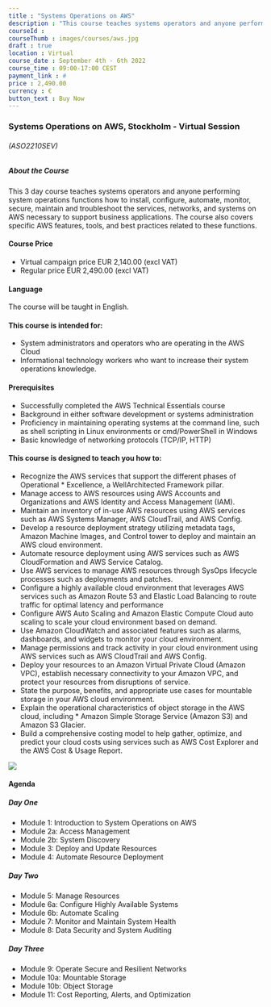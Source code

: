 ```yaml
---
title : "Systems Operations on AWS"
description : "This course teaches systems operators and anyone performing system operations functions how to install, configure, automate, monitor, secure, maintain and troubleshoot the services, networks, and systems on AWS necessary to support business applications."
courseId : 
courseThumb : images/courses/aws.jpg
draft : true
location : Virtual
course_date : September 4th - 6th 2022
course_time : 09:00-17:00 CEST
payment_link : #
price : 2,490.00
currency : €
button_text : Buy Now 
---
```



### Systems Operations on AWS, Stockholm - Virtual Session

###### (ASO2210SEV)

##### About the Course

This 3 day course teaches systems operators and anyone performing system operations functions how to install, configure, automate, monitor, secure, maintain and troubleshoot the services, networks, and systems on AWS necessary to support business applications. The course also covers specific AWS features, tools, and best practices related to these functions.

#### Course Price 

* Virtual campaign price EUR 2,140.00 (excl VAT)
* Regular price EUR 2,490.00 (excl VAT)

#### Language

The course will be taught in English.

#### This course is intended for:

* System administrators and operators who are operating in the AWS Cloud
* Informational technology workers who want to increase their system operations knowledge.


#### Prerequisites

* Successfully completed the AWS Technical Essentials course
* Background in either software development or systems administration
* Proficiency in maintaining operating systems at the command line, such as shell scripting in Linux environments or cmd/PowerShell in Windows
* Basic knowledge of networking protocols (TCP/IP, HTTP)

#### This course is designed to teach you how to:

* Recognize the AWS services that support the different phases of Operational * Excellence, a WellArchitected Framework pillar.
* Manage access to AWS resources using AWS Accounts and Organizations and AWS Identity and Access Management (IAM).
* Maintain an inventory of in-use AWS resources using AWS services such as AWS Systems Manager, AWS CloudTrail, and AWS Config.
* Develop a resource deployment strategy utilizing metadata tags, Amazon Machine Images, and Control tower to deploy and maintain an AWS cloud environment.
* Automate resource deployment using AWS services such as AWS CloudFormation and AWS Service Catalog.
* Use AWS services to manage AWS resources through SysOps lifecycle processes such as deployments and patches.
* Configure a highly available cloud environment that leverages AWS services such as Amazon Route 53 and Elastic Load Balancing to route traffic for optimal latency and performance
* Configure AWS Auto Scaling and Amazon Elastic Compute Cloud auto scaling to scale your cloud environment based on demand.
* Use Amazon CloudWatch and associated features such as alarms, dashboards, and widgets to monitor your cloud environment.
* Manage permissions and track activity in your cloud environment using AWS services such as AWS CloudTrail and AWS Config.
* Deploy your resources to an Amazon Virtual Private Cloud (Amazon VPC), establish necessary connectivity to your Amazon VPC, and protect your resources from disruptions of service.
* State the purpose, benefits, and appropriate use cases for mountable storage in your AWS cloud environment.
* Explain the operational characteristics of object storage in the AWS cloud, including * Amazon Simple Storage Service (Amazon S3) and Amazon S3 Glacier.
* Build a comprehensive costing model to help gather, optimize, and predict your cloud costs using services such as AWS Cost Explorer and the AWS Cost & Usage Report.

![](https://nordcloud.com/wp-content/uploads/2020/03/nordcloud_web_square-143.jpg#floatright)

#### Agenda

##### Day One

* Module 1: Introduction to System Operations on AWS
* Module 2a: Access Management
* Module 2b: System Discovery
* Module 3: Deploy and Update Resources
* Module 4: Automate Resource Deployment

##### Day Two

* Module 5: Manage Resources
* Module 6a: Configure Highly Available Systems
* Module 6b: Automate Scaling
* Module 7: Monitor and Maintain System Health
* Module 8: Data Security and System Auditing

##### Day Three

* Module 9: Operate Secure and Resilient Networks
* Module 10a: Mountable Storage
* Module 10b: Object Storage
* Module 11: Cost Reporting, Alerts, and Optimization